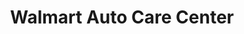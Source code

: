 ---
title: "Walmart Auto Care Center"
url: /vermillion/walmart-auto-care-center/
shop: car repair
---